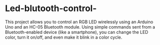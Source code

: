 # Led-blutooth-control-
This project allows you to control an RGB LED wirelessly using an Arduino Uno and an HC-05 Bluetooth module. Using simple commands sent from a Bluetooth-enabled device (like a smartphone), you can change the LED color, turn it on/off, and even make it blink in a color cycle.
